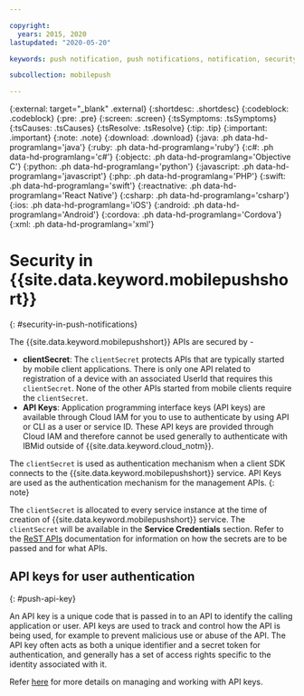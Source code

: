 ```yaml
---

copyright:
  years: 2015, 2020
lastupdated: "2020-05-20"

keywords: push notification, push notifications, notification, security, api keys

subcollection: mobilepush

---
```


{:external: target="_blank" .external}
{:shortdesc: .shortdesc}
{:codeblock: .codeblock}
{:pre: .pre}
{:screen: .screen}
{:tsSymptoms: .tsSymptoms}
{:tsCauses: .tsCauses}
{:tsResolve: .tsResolve}
{:tip: .tip}
{:important: .important}
{:note: .note}
{:download: .download}
{:java: .ph data-hd-programlang='java'}
{:ruby: .ph data-hd-programlang='ruby'}
{:c#: .ph data-hd-programlang='c#'}
{:objectc: .ph data-hd-programlang='Objective C'}
{:python: .ph data-hd-programlang='python'}
{:javascript: .ph data-hd-programlang='javascript'}
{:php: .ph data-hd-programlang='PHP'}
{:swift: .ph data-hd-programlang='swift'}
{:reactnative: .ph data-hd-programlang='React Native'}
{:csharp: .ph data-hd-programlang='csharp'}
{:ios: .ph data-hd-programlang='iOS'}
{:android: .ph data-hd-programlang='Android'}
{:cordova: .ph data-hd-programlang='Cordova'}
{:xml: .ph data-hd-programlang='xml'}

# Security in {{site.data.keyword.mobilepushshort}} 
{: #security-in-push-notifications}

The {{site.data.keyword.mobilepushshort}} APIs are secured by -
- **clientSecret**:  The `clientSecret` protects APIs that are typically started by mobile client applications. There is only one API related to registration of a device with an associated UserId that requires this `clientSecret`. None of the other APIs started from mobile clients require the `clientSecret`. 
- **API Keys**: Application programming interface keys (API keys) are available through Cloud IAM for you to use to authenticate by using API or CLI as a user or service ID. These API keys are provided through Cloud IAM and therefore cannot be used generally to authenticate with IBMid outside of {{site.data.keyword.cloud_notm}}. 

The `clientSecret` is used as authentication mechanism when a client SDK connects to the {{site.data.keyword.mobilepushshort}} service. API Keys are used as the authentication mechanism for the management APIs. 
{: note}

The `clientSecret` is allocated to every service instance at the time of creation of {{site.data.keyword.mobilepushshort}} service. The `clientSecret` will be available in the **Service Credentials** section. Refer to the [ReST APIs](https://eu-gb.imfpush.cloud.ibm.com/imfpush/) documentation for information on how the secrets are to be passed and for what APIs.

## API keys for user authentication
{: #push-api-key}

An API key is a unique code that is passed in to an API to identify the calling application or user. API keys are used to track and control how the API is being used, for example to prevent malicious use or abuse of the API. The API key often acts as both a unique identifier and a secret token for authentication, and generally has a set of access rights specific to the identity associated with it.

Refer [here](https://cloud.ibm.com/docs/iam?topic=iam-manapikey) for more details on managing and working with API keys.
